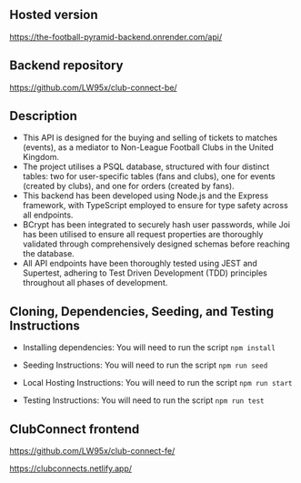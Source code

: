 ## Hosted version

https://the-football-pyramid-backend.onrender.com/api/

## Backend repository

https://github.com/LW95x/club-connect-be/

## Description

- This API is designed for the buying and selling of tickets to matches (events), as a mediator to Non-League Football Clubs in the United Kingdom.
- The project utilises a PSQL database, structured with four distinct tables: two for user-specific tables (fans and clubs), one for events (created by clubs), and one for orders (created by fans).
- This backend has been developed using Node.js and the Express framework, with TypeScript employed to ensure for type safety across all endpoints.
- BCrypt has been integrated to securely hash user passwords, while Joi has been utilised to ensure all request properties are thoroughly validated through comprehensively designed schemas before reaching the database.
- All API endpoints have been thoroughly tested using JEST and Supertest, adhering to Test Driven Development (TDD) principles throughout all phases of development.

## Cloning, Dependencies, Seeding, and Testing Instructions

- Installing dependencies: You will need to run the script ```npm install```

- Seeding Instructions: You will need to run the script ```npm run seed```

- Local Hosting Instructions: You will need to run the script ```npm run start```

- Testing Instructions: You will need to run the script ```npm run test```

## ClubConnect frontend 

https://github.com/LW95x/club-connect-fe/

https://clubconnects.netlify.app/

